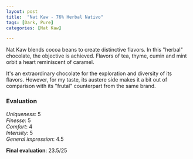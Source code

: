 ```yaml
---
layout: post
title:  "Nat Kaw - 76% Herbal Nativo"
tags: [Dark, Pure] 
categories: [Nat Kaw]

---
```


Nat Kaw blends cocoa beans to create distinctive flavors. In this "herbal" chocolate, the objective is achieved. Flavors of tea, thyme, cumin and mint orbit a heart reminiscent of caramel.

It's an extraordinary chocolate for the exploration and diversity of its flavors. However, for my taste, its austere side makes it a bit out of comparison with its "frutal" counterpart from the same brand.



### Evaluation

_Uniqueness_: 5  
_Finesse_: 5  
_Comfort_: 4  
_Intensity_: 5  
_General impression_: 4.5

**Final evaluation**: 23.5/25
